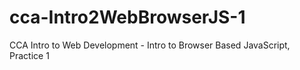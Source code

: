 # cca-Intro2WebBrowserJS-1
CCA Intro to Web Development - Intro to Browser Based JavaScript, Practice 1
